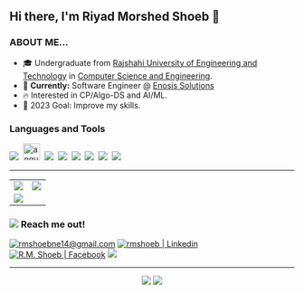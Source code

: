 <h2><strong>Hi there, I'm Riyad Morshed Shoeb 👋</strong></h2>

<h3><strong>ABOUT ME...</strong></h3>
<ul>
    <li>🎓 Undergraduate from <a href="https://www.ruet.ac.bd">Rajshahi University of Engineering and Technology</a> in <a href="https://www.cse.ruet.ac.bd/">Computer Science and Engineering</a>.</li>
    <li>💼 <strong>Currently:</strong> Software Engineer @ <a href="https://www.enosisbd.com/">Enosis Solutions</a></li>
    <li>🔥 Interested in CP/Algo-DS and AI/ML.</li>
    <li>🥅 2023 Goal: Improve my skills.</li>
</ul>

<h3><strong>Languages and Tools</strong></h3>

<img src="https://img.icons8.com/color/30/000000/html-5.png"/>&nbsp;
<img width="30" height="30" src="https://shorturl.at/IKMT8" alt="angular">&nbsp;
<img src="https://img.icons8.com/color/30/000000/c-programming.png"/>&nbsp;
<img src="https://img.icons8.com/color/30/000000/c-plus-plus-logo.png"/>&nbsp;
<img src="https://img.icons8.com/color/30/000000/python.png"/>&nbsp;
<img src="https://img.icons8.com/nolan/30/java-coffee-cup-logo.png"/>&nbsp;
<img src="https://img.icons8.com/color/30/000000/mysql-logo.png"/>&nbsp;
<img src="https://img.icons8.com/color/30/000000/git.png"/>&nbsp;
<!--
<img src="https://img.icons8.com/fluency-systems-regular/30/000000/console.png"/>&nbsp;
<img src="https://img.icons8.com/color/30/000000/visual-studio-code-2019.png"/>&nbsp;
<img src="https://img.icons8.com/color/30/000000/linux--v1.png"/>&nbsp;
<img src="https://img.icons8.com/color/30/000000/css3.png"/>
<img src="https://img.icons8.com/ios-filled/30/000000/github.png" />
<img src="https://img.icons8.com/offices/30/000000/php-logo.png"/>&nbsp;
-->

<hr>

<table>
    <tr>
        <td><img src="https://github-profile-summary-cards.vercel.app/api/cards/profile-details?username=rmShoeb&theme=vue"></td>
        <td><img src="https://github-readme-streak-stats.herokuapp.com/?user=rmShoeb"></td>
    </tr>
    <!-- <tr align="center">
        <td colspan="2"><img src="https://github-profile-trophy.vercel.app/?username=rmShoeb"></td>
    </tr> -->
    <tr>
        <td colspan="2"><img  src="https://github-readme-activity-graph.vercel.app/graph?username=rmShoeb&theme=react-dark"></td>
    </tr>
</table>

<h3><img src="https://img.icons8.com/external-ddara-flat-ddara/24/000000/external-mailbox-christmas-ddara-flat-ddara-2.png"/> <strong>Reach me out!</strong></h3>
<a href="mailto:rmshoebne14@gmail.com"><img src="https://img.shields.io/badge/rmshoebne14-c9231a?logo=gmail&logoColor=white&" alt="rmshoebne14@gmail.com"/></a>
<a href="https://linkedin.com/in/rmshoeb"><img src="https://img.shields.io/badge/rmshoeb-1589FF?logo=linkedin&logoColor=white" alt="rmshoeb | Linkedin"/></a>
<a href="https://facebook.com/rmShoeb14"><img src="https://img.shields.io/badge/R.M. Shoeb-1877F2?logo=facebook&logoColor=white" alt="R.M. Shoeb | Facebook"/></a>
<a href="https://t.me/rmShoeb"><img src="https://img.shields.io/badge/rmShoeb-0a49c7?logo=telegram&logoColor=white"></a>
<!-- <a href="#"><img src="https://img.shields.io/badge/9016-rmShoeb-5865F2?logo=discord&logoColor=white"></a> -->

<hr>

<p align="center">
<a href="https://rmshoeb.github.io/"><img src="https://img.shields.io/badge/rmshoeb.github.io-EFFEEF?logo=About.me&logoColor=black"></a>
<img src="https://komarev.com/ghpvc/?username=rmShoeb"/>
</p>
<!-- 
badges
https://hendrasob.github.io/badges/
https://github.com/alexandresanlim/Badges4-README.md-Profile
-->
